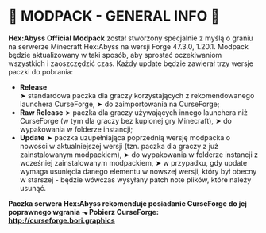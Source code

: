 # 🔹 MODPACK - GENERAL INFO 🔹
**Hex:Abyss Official Modpack** został stworzony specjalnie z myślą o graniu na serwerze Minecraft Hex:Abyss na wersji Forge 47.3.0, 1.20.1.
Modpack będzie aktualizowany w taki sposób, aby sprostać oczekiwaniom wszystkich i zaoszczędzić czas. Każdy update będzie zawierał trzy wersje paczki do pobrania:
- **Release**<br>
  ➤ standardowa paczka dla graczy korzystających z rekomendowanego launchera CurseForge,
  ➤ do zaimportowania na CurseForge;
- **Raw Release**
  ➤ paczka dla graczy używających innego launchera niż CurseForge (w tym dla graczy bez kupionej gry Minecraft),
  ➤ do wypakowania w folderze instancji;
- **Update**
  ➤ paczka uzupełniająca poprzednią wersję modpacka o nowości w aktualniejszej wersji (tzn. paczka dla graczy z już zainstalowanym modpackiem),
  ➤ do wypakowania w folderze instancji z wcześniej zainstalowanym modpackiem,
  ➤ w przypadku, gdy update wymaga usunięcia danego elementu w nowszej wersji, który był obecny w starszej - będzie wówczas wysyłany patch note plików, które należy usunąć.

**Paczka serwera Hex:Abyss rekomenduje posiadanie CurseForge do jej poprawnego wgrania ⬎
Pobierz CurseForge: http://curseforge.bori.graphics**
